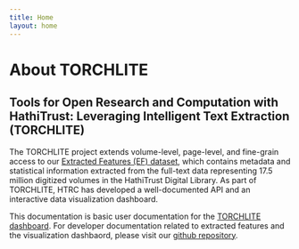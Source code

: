 ```yaml
---
title: Home
layout: home
---
```

# About TORCHLITE
## Tools for Open Research and Computation with HathiTrust: Leveraging Intelligent Text Extraction (TORCHLITE)

The TORCHLITE project extends volume-level, page-level, and fine-grain access to our [Extracted Features (EF) dataset](https://analytics.hathitrust.org/deriveddatasets), which contains metadata and statistical information extracted from the full-text data representing 17.5 million digitized volumes in the HathiTrust Digital Library. As part of TORCHLITE, HTRC has developed a well-documented API and an interactive data visualization dashboard.

This documentation is basic user documentation for the [TORCHLITE dashboard](https://torchlite.htrc.illinois.edu/dashboard). For developer documentation related to extracted features and the visualization dashbaord, please visit our [github repository](https://github.com/htrc).
